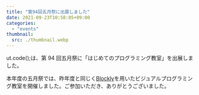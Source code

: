 ```yaml
---
title: "第94回五月祭に出展しました"
date: 2021-09-23T10:58:05+09:00
categories:
  - "events"
thumbnail:
  src: ./thumbnail.webp
---
```


ut.code();は、第 94 回五月祭に「はじめてのプログラミング教室」を出展しました。

本年度の五月祭では、昨年度と同じく[Blockly](https://developers.google.com/blockly)を用いたビジュアルプログラミング教室を開催しました。ご参加いただき、ありがとうございました。
